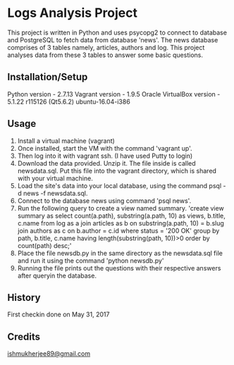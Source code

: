 # Logs Analysis Project

This project is written in Python and uses psycopg2 to connect to database and PostgreSQL to fetch data from database 'news'.
The news database comprises of 3 tables namely, articles, authors and log. This project analyses data from these 3 tables to answer some basic questions.


## Installation/Setup

Python version - 2.7.13
Vagrant version - 1.9.5
Oracle VirtualBox version - 5.1.22 r115126 (Qt5.6.2)
ubuntu-16.04-i386


## Usage

1. Install a virtual machine (vagrant)
2. Once installed, start the VM with the command 'vagrant up'. 
3. Then log into it with vagrant ssh. (I have used Putty to login)
4. Download the data provided. Unzip it. The file inside is called newsdata.sql. Put this file into the vagrant directory, which is shared with your virtual machine.
5. Load the site's data into your local database, using the command psql -d news -f newsdata.sql.
6. Connect to the database news using command 'psql news'.
7. Run the following query to create a view named summary.
	'create view summary as select count(a.path), substring(a.path, 10) as views, b.title, c.name from log as a join articles as b
	 on substring(a.path, 10) = b.slug join authors as c on b.author = c.id where status = '200 OK' group by path, b.title, c.name
	 having length(substring(path, 10))>0 order by count(path) desc;'
8. Place the file newsdb.py in the same directory as the newsdata.sql file and run it using the command 'python newsdb.py'
9. Running the file prints out the questions with their respective answers after queryin the database.


## History

First checkin done on May 31, 2017

## Credits

ishmukherjee89@gmail.com